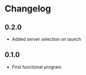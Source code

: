 Changelog
=========
0.2.0
-----
- Added server selection on launch

0.1.0
-----
- First functional program